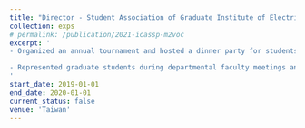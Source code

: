 ```yaml
---
title: "Director - Student Association of Graduate Institute of Electrical Engineering, National Taiwan University"
collection: exps
# permalink: /publication/2021-icassp-m2voc
excerpt: '
- Organized an annual tournament and hosted a dinner party for students and faculty to strengthen bonds among members.

- Represented graduate students during departmental faculty meetings and bridged the gap between faculty and students.
'
start_date: 2019-01-01
end_date: 2020-01-01
current_status: false
venue: 'Taiwan'
---
```

